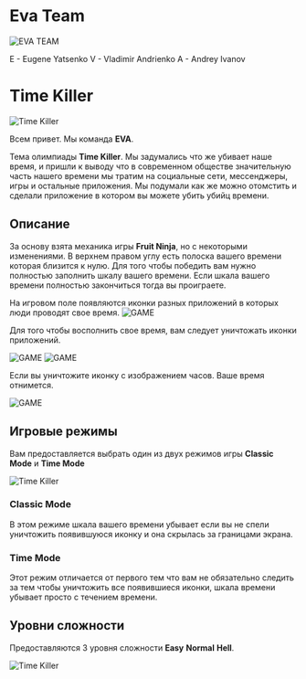 # Eva Team
![EVA TEAM](https://ivanovdeveloper.github.io/Eva%20logo.png)

E - Eugene Yatsenko
V - Vladimir Andrienko
A - Andrey Ivanov

# Time Killer
![Time Killer](https://ivanovdeveloper.github.io/Icon-180.png)

Всем привет. Мы команда **EVA**.

Тема олимпиады **Time Killer**. Мы задумались что же убивает наше время, и пришли к выводу что в современном обществе значительную часть нашего времени мы тратим на социальные сети, мессенджеры, игры и остальные приложения. Мы подумали как же можно отомстить и сделали приложение в котором вы можете убить убийц времени.

## Описание
За основу взята механика игры **Fruit Ninja**, но с некоторыми изменениями. В верхнем правом углу есть полоска вашего времени которая близится к нулю. Для того чтобы победить вам нужно полностью заполнить шкалу вашего времени. Если шкала вашего времени полностью закончиться тогда вы проиграете.

На игровом поле появляются иконки разных приложений в которых люди проводят свое время.
![GAME](https://ivanovdeveloper.github.io/game.png)

Для того чтобы восполнить свое время, вам следует уничтожать иконки приложений.

![GAME](https://ivanovdeveloper.github.io/i@3x.png) ![GAME](https://ivanovdeveloper.github.io/logo-facebook@3x.png)

Если вы уничтожите иконку с изображением часов. Ваше время отнимется.

![GAME](https://ivanovdeveloper.github.io/clock@3x.png)

## Игровые режимы
Вам предоставляется выбрать один из двух режимов игры **Classic Mode** и **Time Mode**

![Time Killer](https://ivanovdeveloper.github.io/Screen%20Shot%202017-11-12%20at%204.17.02%20PM.png)

### Classic Mode
В этом режиме шкала вашего времени убывает если вы не спели уничтожить появившуюся иконку и она скрылась за границами экрана.

### Time Mode
Этот режим отличается от первого тем что вам не обязательно следить за тем чтобы уничтожить все появившиеся иконки, шкала времени убывает просто с течением времени.

## Уровни сложности
Предоставляются 3 уровня сложности **Easy** **Normal** **Hell**. 

![Time Killer](https://ivanovdeveloper.github.io/Screen%20Shot%202017-11-12%20at%204.16.46%20PM.png)

